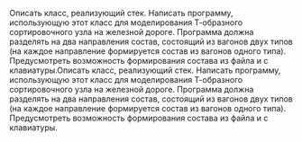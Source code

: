 Описать класс, реализующий стек. Написать программу, использующую этот класс для моделирования Т-образного сортировочного узла на железной дороге. Программа должна разделять на два направления состав, состоящий из вагонов двух типов (на каждое направление формируется состав из вагонов одного типа). Предусмотреть возможность формирования состава из файла и с клавиатуры.Описать класс, реализующий стек. Написать программу, использующую этот класс для моделирования Т-образного сортировочного узла на железной дороге. Программа должна разделять на два направления состав, состоящий из вагонов двух типов (на каждое направление формируется состав из вагонов одного типа). Предусмотреть возможность формирования состава из файла и с клавиатуры.